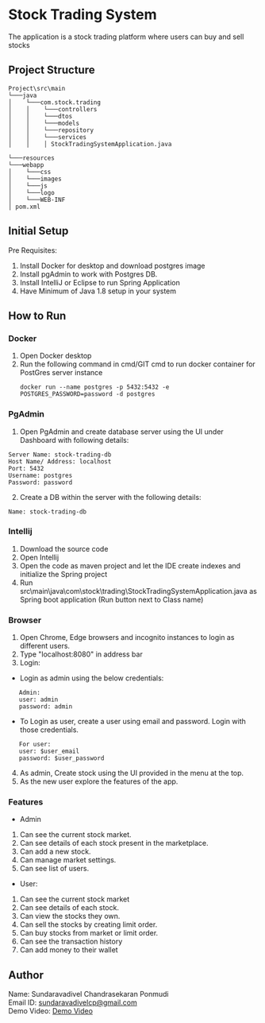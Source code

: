 # Stock Trading System
The application is a stock trading platform where users can buy and sell stocks

## Project Structure
```
Project\src\main
└───java
│    └───com.stock.trading
│    │    └───controllers
│    │    └───dtos
│    │    └───models
│    │    └───repository
│    │    └───services
│    │    │ StockTradingSystemApplication.java

└───resources
└───webapp
│    └───css
│    └───images   
│    └───js
│    └───logo   
│    └───WEB-INF 
│ pom.xml

```
## Initial Setup
Pre Requisites:
1. Install Docker for desktop and download postgres image
2. Install pgAdmin to work with Postgres DB.
3. Install IntelliJ or Eclipse to run Spring Application
4. Have Minimum of Java 1.8 setup in your system

## How to Run
### Docker
1. Open Docker desktop
2. Run the following command in cmd/GIT cmd to run docker container for PostGres server instance
    ```
   docker run --name postgres -p 5432:5432 -e POSTGRES_PASSWORD=password -d postgres
   ```

### PgAdmin
1. Open PgAdmin and create database server using the UI under Dashboard with following details:
```
Server Name: stock-trading-db
Host Name/ Address: localhost
Port: 5432
Username: postgres
Password: password
```
2. Create a DB within the server with the following details:
```
Name: stock-trading-db
```

### Intellij
1. Download the source code
2. Open Intellij
3. Open the code as maven project and let the IDE create indexes and initialize the Spring project
4. Run src\main\java\com\stock\trading\StockTradingSystemApplication.java as Spring boot application (Run button next to Class name)


### Browser
1. Open Chrome, Edge browsers and incognito instances to login as different users.
2. Type "localhost:8080" in address bar
3. Login:
- Login as admin using the below credentials:
```
   Admin:
   user: admin
   password: admin
```
- To Login as user, create a user using email and password. Login with those credentials.
```
   For user:
   user: $user_email
   password: $user_password

```

4. As admin, Create stock using the UI provided in the menu at the top.
5. As the new user explore the features of the app.

### Features
- Admin
1. Can see the current stock market.
2. Can see details of each stock present in the marketplace.
3. Can add a new stock.
4. Can manage market settings.
5. Can see list of users.
- User:
1. Can see the current stock market
2. Can see details of each stock.
3. Can view the stocks they own.
4. Can sell the stocks by creating limit order.
5. Can buy stocks from market or limit order.
6. Can see the transaction history
7. Can add money to their wallet



## Author
Name: Sundaravadivel Chandrasekaran Ponmudi \
Email ID: sundaravadivelcp@gmail.com \
Demo Video: [Demo Video](https://youtu.be/iXIrzWYfaTg)
